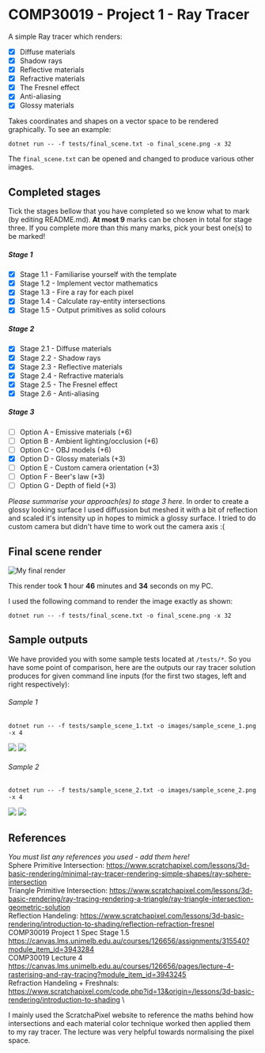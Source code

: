 # COMP30019 - Project 1 - Ray Tracer

A simple Ray tracer which renders:
- [x] Diffuse materials
- [x] Shadow rays
- [x] Reflective materials
- [x] Refractive materials
- [x] The Fresnel effect
- [x] Anti-aliasing
- [x] Glossy materials

Takes coordinates and shapes on a vector space to be rendered graphically. To see an example:
```
dotnet run -- -f tests/final_scene.txt -o final_scene.png -x 32
```
The ```final_scene.txt``` can be opened and changed to produce various other images.

## Completed stages

Tick the stages bellow that you have completed so we know what to mark (by
editing README.md). **At most 9** marks can be chosen in total for stage
three. If you complete more than this many marks, pick your best one(s) to be
marked!

<!---
Tip: To tick, place an x between the square brackes [ ], like so: [x]
-->

##### Stage 1

- [x] Stage 1.1 - Familiarise yourself with the template
- [x] Stage 1.2 - Implement vector mathematics
- [x] Stage 1.3 - Fire a ray for each pixel
- [x] Stage 1.4 - Calculate ray-entity intersections
- [x] Stage 1.5 - Output primitives as solid colours

##### Stage 2

- [x] Stage 2.1 - Diffuse materials
- [x] Stage 2.2 - Shadow rays
- [x] Stage 2.3 - Reflective materials
- [x] Stage 2.4 - Refractive materials
- [x] Stage 2.5 - The Fresnel effect
- [x] Stage 2.6 - Anti-aliasing

##### Stage 3

- [ ] Option A - Emissive materials (+6)
- [ ] Option B - Ambient lighting/occlusion (+6)
- [ ] Option C - OBJ models (+6)
- [x] Option D - Glossy materials (+3)
- [ ] Option E - Custom camera orientation (+3)
- [ ] Option F - Beer's law (+3)
- [ ] Option G - Depth of field (+3)

*Please summarise your approach(es) to stage 3 here.*
In order to create a glossy looking surface I used diffussion but meshed it with
a bit of reflection and scaled it's intensity up in hopes to mimick a glossy surface.
I tried to do custom camera but didn't have time to work out the camera axis :(
## Final scene render



![My final render](images/final_scene.png)

This render took  **1** hour **46** minutes and **34** seconds on my PC.

I used the following command to render the image exactly as shown:

```
dotnet run -- -f tests/final_scene.txt -o final_scene.png -x 32
```

## Sample outputs

We have provided you with some sample tests located at ```/tests/*```. So you
have some point of comparison, here are the outputs our ray tracer solution
produces for given command line inputs (for the first two stages, left and right
respectively):

###### Sample 1

```
dotnet run -- -f tests/sample_scene_1.txt -o images/sample_scene_1.png -x 4
```

<p float="left">
  <img src="images/sample_scene_1_s1.png" />
  <img src="images/sample_scene_1_s2.png" /> 
</p>

###### Sample 2

```
dotnet run -- -f tests/sample_scene_2.txt -o images/sample_scene_2.png -x 4
```

<p float="left">
  <img src="images/sample_scene_2_s1.png" />
  <img src="images/sample_scene_2_s2.png" /> 
</p>

## References

*You must list any references you used - add them here!* \
Sphere Primitive Intersection: https://www.scratchapixel.com/lessons/3d-basic-rendering/minimal-ray-tracer-rendering-simple-shapes/ray-sphere-intersection \
Triangle Primitive Intersection: https://www.scratchapixel.com/lessons/3d-basic-rendering/ray-tracing-rendering-a-triangle/ray-triangle-intersection-geometric-solution \
Reflection Handeling: https://www.scratchapixel.com/lessons/3d-basic-rendering/introduction-to-shading/reflection-refraction-fresnel \
COMP30019 Project 1 Spec Stage 1.5 https://canvas.lms.unimelb.edu.au/courses/126656/assignments/315540?module_item_id=3943284 \
COMP30019 Lecture 4  https://canvas.lms.unimelb.edu.au/courses/126656/pages/lecture-4-rasterising-and-ray-tracing?module_item_id=3943245 \
Refraction Handeling + Freshnals: https://www.scratchapixel.com/code.php?id=13&origin=/lessons/3d-basic-rendering/introduction-to-shading \

I mainly used the ScratchaPixel website to reference the maths behind how intersections and each material color technique 
worked then applied them to my ray tracer. The lecture was very helpful towards normalising the pixel space.
